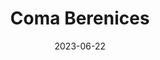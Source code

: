 ---
title: "Coma Berenices"
type: constellation
date: 2023-06-22
hashtag: coma-berenices
borders:
  - Boötes
  - Canes Venatici
  - Leo
  - Ursa Major
  - Virgo
stars:
  - Cor Caroli
subdivision-of:
  - northern celestial hemisphere
tags:
  - Constellation
---